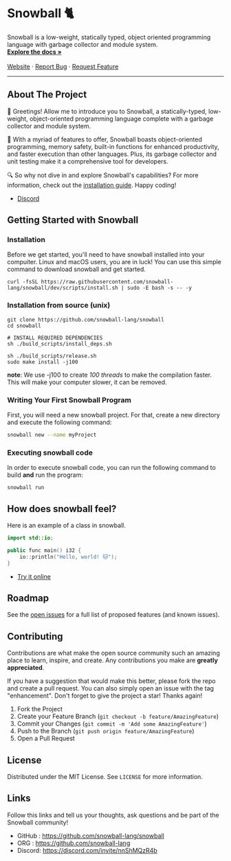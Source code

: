 
<!-- This code was brought to you by Fluffy the Cat -->

# Snowball 🐈

<p>

  Snowball is a low-weight, statically typed, object oriented programming language with garbage collector and module system.
    <br />
    <a href="https://snowball-lang.gitbook.io/docs/"><strong>Explore the docs »</strong></a>
    <br />
    <br />
    <a href="">Website</a> · <a href="https://github.com/snowball-lang/snowball/issues">Report Bug</a> · <a href="https://github.com/snowball-lang/snowball/pulls">Request Feature</a>
</p>

<hr>

## About The Project

👋 Greetings! Allow me to introduce you to Snowball, a statically-typed, low-weight, object-oriented programming language complete with a garbage collector and module system.

🚀 With a myriad of features to offer, Snowball boasts object-oriented programming, memory safety, built-in functions for enhanced productivity, and faster execution than other languages. Plus, its garbage collector and unit testing make it a comprehensive tool for developers.

🔍 So why not dive in and explore Snowball's capabilities? For more information, check out the [installation guide](#installation). Happy coding!

* [Discord](https://discord.gg/nnShMQzR4b)

## Getting Started with Snowball

### Installation

Before we get started, you'll need to have snowball installed into your compuiter. Linux and macOS users, you are in luck! You can use this simple command to download snowball and get started.

```
curl -fsSL https://raw.githubusercontent.com/snowball-lang/snowball/dev/scripts/install.sh | sudo -E bash -s -- -y
```

### Installation from source (unix)

```shell
git clone https://github.com/snowball-lang/snowball
cd snowball

# INSTALL REQUIRED DEPENDENCIES
sh ./build_scripts/install_deps.sh

sh ./build_scripts/release.sh
sudo make install -j100
```

**note**: We use -j100 to create *100 threads* to make the compilation faster. This will make your computer slower, it can be removed.

### Writing Your First Snowball Program

First, you will need a new snowball project. For that, create a new directory and execute the following command:

```sh
snowball new --name myProject
```

### Executing snowball code

In order to execute snowball code, you can run the following command to build **and** run the program:

```
snowball run
```

## How does snowball feel?

Here is an example of a class in snowball.

```kt
import std::io;

public func main() i32 {
    io::println("Hello, world! 🐱");
}
```

* [Try it online](https://godbolt.org/z/6vrsWTbre)

## Roadmap

See the [open issues](https://github.com/snowball-lang/snowball/issues) for a full list of proposed features (and known issues).

## Contributing

Contributions are what make the open source community such an amazing place to learn, inspire, and create. Any contributions you make are **greatly appreciated**.

If you have a suggestion that would make this better, please fork the repo and create a pull request. You can also simply open an issue with the tag "enhancement".
Don't forget to give the project a star! Thanks again!

1. Fork the Project
2. Create your Feature Branch (`git checkout -b feature/AmazingFeature`)
3. Commit your Changes (`git commit -m 'Add some AmazingFeature'`)
4. Push to the Branch (`git push origin feature/AmazingFeature`)
5. Open a Pull Request

## License

Distributed under the MIT License. See `LICENSE` for more information.

## Links

Follow this links and tell us your thoughts, ask questions and be part of the Snowball community!

* GitHub : https://github.com/snowball-lang/snowball
* ORG    : https://github.com/snowball-lang
* Discord: https://discord.com/invite/nnShMQzR4b

